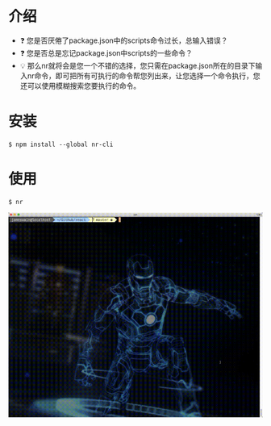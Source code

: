 # 介绍
* ❓ 您是否厌倦了package.json中的scripts命令过长，总输入错误？
* ❓ 您是否总是忘记package.json中scripts的一些命令？
* 💡 那么nr就将会是您一个不错的选择，您只需在package.json所在的目录下输入nr命令，即可把所有可执行的命令帮您列出来，让您选择一个命令执行，您还可以使用模糊搜索您要执行的命令。

# 安装
```
$ npm install --global nr-cli
```

# 使用
```
$ nr
```
![01](https://raw.githubusercontent.com/Jameswain/nr/master/docs/nr-search.gif)
